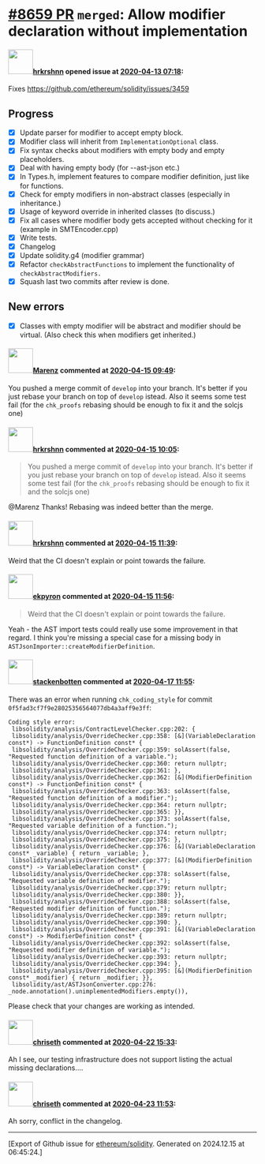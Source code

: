 # [\#8659 PR](https://github.com/ethereum/solidity/pull/8659) `merged`: Allow modifier declaration without implementation

#### <img src="https://avatars.githubusercontent.com/u/13174375?u=52d702cb6bec53b561afa293cf9cd53ef7a63924&v=4" width="50">[hrkrshnn](https://github.com/hrkrshnn) opened issue at [2020-04-13 07:18](https://github.com/ethereum/solidity/pull/8659):

Fixes https://github.com/ethereum/solidity/issues/3459

## Progress
- [x] Update parser for modifier to accept empty block.
- [x] Modifier class will inherit from `ImplementationOptional` class.
- [x] Fix syntax checks about modifiers with empty body and empty placeholders.
- [x] Deal with having empty body (for --ast-json etc.)
- [x] In Types.h, implement features to compare modifier definition, just like for functions.
- [x] Check for empty modifiers in non-abstract classes (especially in inheritance.)
- [x] Usage of keyword override in inherited classes (to discuss.)
- [x] Fix all cases where modifier body gets accepted without checking for it (example in SMTEncoder.cpp)
- [x] Write tests.
- [x] Changelog
- [x] Update solidity.g4 (modifier grammar)
- [x] Refactor `checkAbstractFunctions` to implement the functionality of `checkAbstractModifiers.`
- [x] Squash last two commits after review is done.

## New errors
- [x] Classes with empty modifier will be abstract and modifier should be virtual. (Also check this when modifiers get inherited.)

#### <img src="https://avatars.githubusercontent.com/u/424752?u=2d50de05ec528b9b84f8b905a56e90669b0f8927&v=4" width="50">[Marenz](https://github.com/Marenz) commented at [2020-04-15 09:49](https://github.com/ethereum/solidity/pull/8659#issuecomment-613938368):

You pushed a merge commit of `develop` into your branch. It's better if you just rebase your branch on top of `develop` istead.
Also it seems some test fail (for the `chk_proofs` rebasing should be enough to fix it and the solcjs one)

#### <img src="https://avatars.githubusercontent.com/u/13174375?u=52d702cb6bec53b561afa293cf9cd53ef7a63924&v=4" width="50">[hrkrshnn](https://github.com/hrkrshnn) commented at [2020-04-15 10:05](https://github.com/ethereum/solidity/pull/8659#issuecomment-613946094):

> You pushed a merge commit of `develop` into your branch. It's better if you just rebase your branch on top of `develop` istead.
> Also it seems some test fail (for the `chk_proofs` rebasing should be enough to fix it and the solcjs one)

@Marenz Thanks! Rebasing was indeed better than the merge.

#### <img src="https://avatars.githubusercontent.com/u/13174375?u=52d702cb6bec53b561afa293cf9cd53ef7a63924&v=4" width="50">[hrkrshnn](https://github.com/hrkrshnn) commented at [2020-04-15 11:39](https://github.com/ethereum/solidity/pull/8659#issuecomment-613986511):

Weird that the CI doesn't explain or point towards the failure.

#### <img src="https://avatars.githubusercontent.com/u/1347491?v=4" width="50">[ekpyron](https://github.com/ekpyron) commented at [2020-04-15 11:56](https://github.com/ethereum/solidity/pull/8659#issuecomment-613993265):

> Weird that the CI doesn't explain or point towards the failure.

Yeah - the AST import tests could really use some improvement in that regard. I think you're missing a special case for a missing body in ``ASTJsonImporter::createModifierDefinition``.

#### <img src="https://avatars.githubusercontent.com/u/44874361?v=4" width="50">[stackenbotten](https://github.com/stackenbotten) commented at [2020-04-17 11:55](https://github.com/ethereum/solidity/pull/8659#issuecomment-615204113):

There was an error when running `chk_coding_style` for commit `0f5fad3cf7f9e28025356564077db4a3aff9e3ff`:
```
Coding style error:
 libsolidity/analysis/ContractLevelChecker.cpp:202: {
 libsolidity/analysis/OverrideChecker.cpp:358: [&](VariableDeclaration const*) -> FunctionDefinition const* {
 libsolidity/analysis/OverrideChecker.cpp:359: solAssert(false, "Requested function definition of a variable.");
 libsolidity/analysis/OverrideChecker.cpp:360: return nullptr;
 libsolidity/analysis/OverrideChecker.cpp:361: },
 libsolidity/analysis/OverrideChecker.cpp:362: [&](ModifierDefinition const*) -> FunctionDefinition const* {
 libsolidity/analysis/OverrideChecker.cpp:363: solAssert(false, "Requested function definition of a modifier.");
 libsolidity/analysis/OverrideChecker.cpp:364: return nullptr;
 libsolidity/analysis/OverrideChecker.cpp:365: }},
 libsolidity/analysis/OverrideChecker.cpp:373: solAssert(false, "Requested variable definition of a function.");
 libsolidity/analysis/OverrideChecker.cpp:374: return nullptr;
 libsolidity/analysis/OverrideChecker.cpp:375: },
 libsolidity/analysis/OverrideChecker.cpp:376: [&](VariableDeclaration const* _variable) { return _variable; },
 libsolidity/analysis/OverrideChecker.cpp:377: [&](ModifierDefinition const*) -> VariableDeclaration const* {
 libsolidity/analysis/OverrideChecker.cpp:378: solAssert(false, "Requested variable definition of modifier.");
 libsolidity/analysis/OverrideChecker.cpp:379: return nullptr;
 libsolidity/analysis/OverrideChecker.cpp:380: }},
 libsolidity/analysis/OverrideChecker.cpp:388: solAssert(false, "Requested modifier definition of function.");
 libsolidity/analysis/OverrideChecker.cpp:389: return nullptr;
 libsolidity/analysis/OverrideChecker.cpp:390: },
 libsolidity/analysis/OverrideChecker.cpp:391: [&](VariableDeclaration const*) -> ModifierDefinition const* {
 libsolidity/analysis/OverrideChecker.cpp:392: solAssert(false, "Requested modifier definition of variable.");
 libsolidity/analysis/OverrideChecker.cpp:393: return nullptr;
 libsolidity/analysis/OverrideChecker.cpp:394: },
 libsolidity/analysis/OverrideChecker.cpp:395: [&](ModifierDefinition const* _modifier) { return _modifier; }},
 libsolidity/ast/ASTJsonConverter.cpp:276: _node.annotation().unimplementedModifiers.empty()),

```
Please check that your changes are working as intended.

#### <img src="https://avatars.githubusercontent.com/u/9073706?v=4" width="50">[chriseth](https://github.com/chriseth) commented at [2020-04-22 15:33](https://github.com/ethereum/solidity/pull/8659#issuecomment-617853074):

Ah I see, our testing infrastructure does not support listing the actual missing declarations....

#### <img src="https://avatars.githubusercontent.com/u/9073706?v=4" width="50">[chriseth](https://github.com/chriseth) commented at [2020-04-23 11:53](https://github.com/ethereum/solidity/pull/8659#issuecomment-618357903):

Ah sorry, conflict in the changelog.


-------------------------------------------------------------------------------



[Export of Github issue for [ethereum/solidity](https://github.com/ethereum/solidity). Generated on 2024.12.15 at 06:45:24.]
